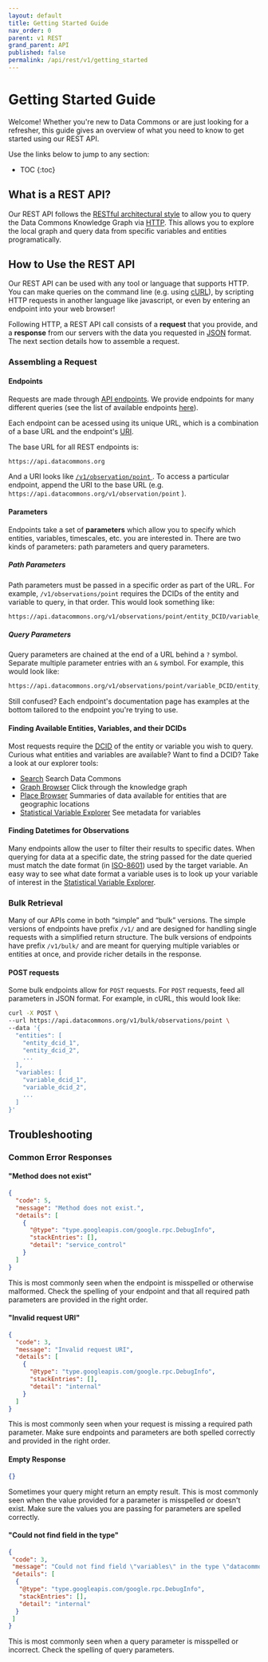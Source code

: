 ```yaml
---
layout: default
title: Getting Started Guide
nav_order: 0
parent: v1 REST
grand_parent: API
published: false
permalink: /api/rest/v1/getting_started
---
```


# Getting Started Guide

Welcome! Whether you're new to Data Commons or are just looking for a refresher, this guide gives an overview of what you need to know to get started using our REST API.

Use the links below to jump to any section:

* TOC
{:toc}

## What is a REST API?

Our REST API follows the [RESTful architectural style](https://en.wikipedia.org/wiki/Representational_state_transfer) to allow you to query the Data Commons Knowledge Graph via [HTTP](https://en.wikipedia.org/wiki/Hypertext_Transfer_Protocol#Request_methods). This allows you to explore the local graph and query data from specific variables and entities programatically.

## How to Use the REST API

Our REST API can be used with any tool or language that supports HTTP. You can make queries on the command line (e.g. using [cURL](https://curl.se/)), by scripting HTTP requests in another language like javascript, or even by entering an endpoint into your web browser!

Following HTTP, a REST API call consists of a **request** that you provide, and a **response** from our servers with the data you requested in [JSON](https://json.org) format. The next section details how to assemble a request.

### Assembling a Request

#### Endpoints

Requests are made through [API endpoints](https://en.wikipedia.org/wiki/Web_API#Endpoints). We provide endpoints for many different queries (see the list of available endpoints [here](/api/rest/v1)).

Each endpoint can be acessed using its unique URL, which is a combination of a base URL and the endpoint's [URI](https://en.wikipedia.org/wiki/Uniform_Resource_Identifier).

The base URL for all REST endpoints is:

```bash
https://api.datacommons.org
```

And a URI looks like [ `/v1/observation/point` ](/api/rest/v1/observation/point). To access a particular endpoint, append the URI to the base URL (e.g. `https://api.datacommons.org/v1/observation/point` ).

#### Parameters

Endpoints take a set of **parameters** which allow you to specify which entities, variables, timescales, etc. you are interested in. There are two kinds of parameters: path parameters and query parameters.

##### Path Parameters

Path parameters must be passed in a specific order as part of the URL. For example, `/v1/observations/point` requires the DCIDs of the entity and variable to query, in that order. This would look something like:

```bash
https://api.datacommons.org/v1/observations/point/entity_DCID/variable_DCID
```

##### Query Parameters

Query parameters are chained at the end of a URL behind a `?` symbol. Separate multiple parameter entries with an `&` symbol. For example, this would look like:

```bash
https://api.datacommons.org/v1/observations/point/variable_DCID/entity_DCID?date=YYYY&facet=XXXXXXXXXXX
```

Still confused? Each endpoint's documentation page has examples at the bottom tailored to the endpoint you're trying to use.

#### Finding Available Entities, Variables, and their DCIDs

Most requests require the [DCID](/glossary.html#dcid) of the entity or variable you wish to query. Curious what entities and variables are available? Want to find a DCID? Take a look at our explorer tools:

- [Search](https://datacommons.org/search) Search Data Commons
- [Graph Browser](https://datacommons.org/browser/) Click through the knowledge graph
- [Place Browser](https://datacommons.org/place) Summaries of data available for entities that are geographic locations
- [Statistical Variable Explorer](https://datacommons.org/tools/statvar) See metadata for variables

#### Finding Datetimes for Observations

Many endpoints allow the user to filter their results to specific dates. When querying for data at a specific date, the string passed for the date queried must match the date format (in [ISO-8601](https://en.wikipedia.org/wiki/ISO_8601)) used by the target variable. An easy way to see what date format a variable uses is to look up your variable of interest in the [Statistical Variable Explorer](https://datacommons.org/tools/statvar).

### Bulk Retrieval

Many of our APIs come in both “simple” and “bulk” versions. The simple versions of endpoints have prefix `/v1/` and are designed for handling single requests with a simplified return structure. The bulk versions of endpoints have prefix `/v1/bulk/` and are meant for querying multiple variables or entities at once, and provide richer details in the response.

#### POST requests

Some bulk endpoints allow for `POST` requests. For `POST` requests, feed all parameters in JSON format. For example, in cURL, this would look like:

```bash
curl -X POST \
--url https://api.datacommons.org/v1/bulk/observations/point \
--data '{
  "entities": [
    "entity_dcid_1",
    "entity_dcid_2",
    ...
  ],
  "variables: [
    "variable_dcid_1",
    "variable_dcid_2",
    ...
  ]
}'
```

<!--

##### Pagination

(Description of how pagination for bulk APIs works will go here.)

### Authentication

(Details about getting and setting API keys will go here.)
-->

## Troubleshooting

### Common Error Responses

#### "Method does not exist"
```json
{
  "code": 5,
  "message": "Method does not exist.",
  "details": [
    {
      "@type": "type.googleapis.com/google.rpc.DebugInfo",
      "stackEntries": [],
      "detail": "service_control"
    }
  ]
}
```
This is most commonly seen when the endpoint is misspelled or otherwise malformed. Check the spelling of your endpoint and that all required path parameters are provided in the right order.

#### "Invalid request URI"
```json
{
  "code": 3,
  "message": "Invalid request URI",
  "details": [
    {
      "@type": "type.googleapis.com/google.rpc.DebugInfo",
      "stackEntries": [],
      "detail": "internal"
    }
  ]
}
```
This is most commonly seen when your request is missing a required path parameter. Make sure endpoints and parameters are both spelled correctly and provided in the right order.

#### Empty Response


```json
{}
```
Sometimes your query might return an empty result. This is most commonly seen when the value provided for a parameter is misspelled or doesn't exist. Make sure the values you are passing for parameters are spelled correctly.

#### "Could not find field <field> in the type"
```json
{
 "code": 3,
 "message": "Could not find field \"variables\" in the type \"datacommons.v1.BulkVariableInfoRequest\".",
 "details": [
  {
   "@type": "type.googleapis.com/google.rpc.DebugInfo",
   "stackEntries": [],
   "detail": "internal"
  }
 ]
}
```
This is most commonly seen when a query parameter is misspelled or incorrect. Check the spelling of query parameters.

